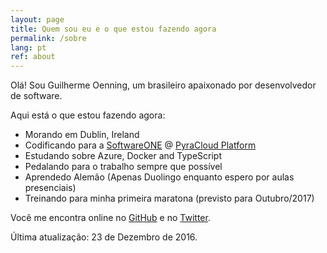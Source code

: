 ```yaml
---
layout: page
title: Quem sou eu e o que estou fazendo agora
permalink: /sobre
lang: pt
ref: about
---
```


Olá! Sou Guilherme Oenning, um brasileiro apaixonado por desenvolvedor de software.

Aqui está o que estou fazendo agora:

- Morando em Dublin, Ireland
- Codificando para a [SoftwareONE](http://www.softwareone.com) @ [PyraCloud Platform](http://www.pyracloud.com)
- Estudando sobre Azure, Docker and TypeScript
- Pedalando para o trabalho sempre que possível
- Aprendedo Alemão (Apenas Duolingo enquanto espero por aulas presenciais)
- Treinando para minha primeira maratona (previsto para Outubro/2017)

Você me encontra online no <a href="https://github.com/{{ site.footer-links.github }}">GitHub</a> e no <a href="https://twitter.com/{{ site.footer-links.twitter }}">Twitter</a>.

Última atualização: 23 de Dezembro de 2016.
